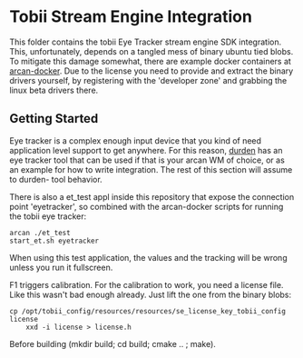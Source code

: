# Tobii Stream Engine Integration

This folder contains the tobii Eye Tracker stream engine SDK integration. This,
unfortunately, depends on a tangled mess of binary ubuntu tied blobs. To mitigate
this damage somewhat, there are example docker containers at
[arcan-docker](https://github.com/letoram/arcan-docker). Due to the license you
need to provide and extract the binary drivers yourself, by registering with the
'developer zone' and grabbing the linux beta drivers there.

## Getting Started

Eye tracker is a complex enough input device that you kind of need application
level support to get anywhere. For this reason,
[durden](https://github.com/letoram/durden) has an eye tracker tool that can
be used if that is your arcan WM of choice, or as an example for how to write
integration. The rest of this section will assume to durden- tool behavior.

There is also a et\_test appl inside this repository that expose the connection
point 'eyetracker', so combined with the arcan-docker scripts for running the
tobii eye tracker:

    arcan ./et_test
    start_et.sh eyetracker

When using this test application, the values and the tracking will be wrong
unless you run it fullscreen.

F1 triggers calibration. For the calibration to work, you need a license file.
Like this wasn't bad enough already. Just lift the one from the binary blobs:

    cp /opt/tobii_config/resources/resources/se_license_key_tobii_config license
		xxd -i license > license.h

Before building (mkdir build; cd build; cmake .. ; make).
